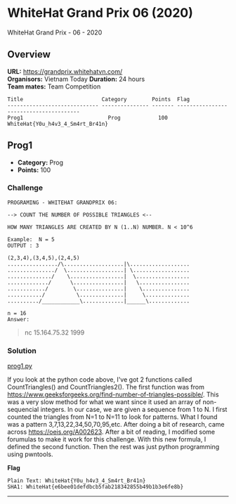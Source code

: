 # WhiteHat Grand Prix 06 (2020)
WhiteHat Grand Prix - 06 - 2020

## Overview

**URL:** https://grandprix.whitehatvn.com/  
**Organisors:** Vietnam Today
**Duration:** 24 hours  
**Team mates:** Team Competition  

```
Title                         Category        Points  Flag
----------------------------- --------------- ------- ---------------------------------------
Prog1                           Prog            100    WhiteHat{Y0u_h4v3_4_Sm4rt_Br41n}
```
## Prog1

* **Category:** Prog
* **Points:** 100

### Challenge

```
PROGRAMING - WHITEHAT GRANDPRIX 06:

--> COUNT THE NUMBER OF POSSIBLE TRIANGLES <--

HOW MANY TRIANGLES ARE CREATED BY N (1..N) NUMBER. N < 10^6

Example:  N = 5
OUTPUT : 3 

(2,3,4),(3,4,5),(2,4,5)
................/\...................|\...................
.............../  \..................| \..................
............../    \.................|  \.................
............./      \................|   \................
............/        \...............|    \...............
.........../          \..............|     \..............
........../____________\.............|______\.............
    
n = 16
Answer:
```
> nc 15.164.75.32 1999



### Solution

[prog1.py](/writeupfiles/prog1.py)

If you look at the python code above, I've got 2 functions called CountTriangles() and CountTriangles2().
The first function was from https://www.geeksforgeeks.org/find-number-of-triangles-possible/. This was a very slow method for what we want since it used an array of non-sequencial integers. In our case, we are given a sequence from 1 to N. I first counted the triangles from N=1 to N=11 to look for patterns. What I found was a pattern 3,7,13,22,34,50,70,95,etc. After doing a bit of research, came across https://oeis.org/A002623. After a bit of reading, I modified some forumulas to make it work for this challenge. With this new formula, I defined the second function. Then the rest was just python programming using pwntools.

**Flag**
```
Plain Text: WhiteHat{Y0u_h4v3_4_Sm4rt_Br41n}
SHA1: WhiteHat{e6bee01defdbcb5fab218342855b49b1b3e6fe8b}
```
---
